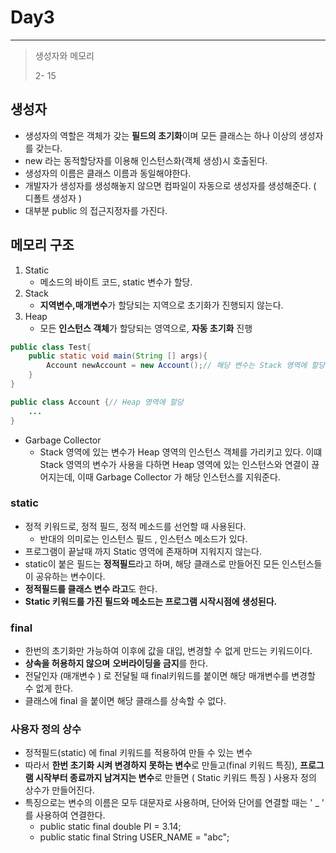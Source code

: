 # Day3 

---

> 생성자와 메모리 
>
> 2- 15

## 생성자

- 생성자의 역할은 객체가 갖는 **필드의 초기화**이며 모든 클래스는 하나 이상의 생성자를 갖는다. 
- new 라는 동적할당자를 이용해 인스턴스화(객체 생성)시 호출된다. 
- 생성자의 이름은 클래스 이름과 동일해야한다. 
- 개발자가 생성자를 생성해놓지 않으면 컴파일이 자동으로 생성자를 생성해준다.  ( 디폴트 생성자 )
- 대부분 public 의 접근지정자를 가진다. 

## 메모리 구조

1. Static
   - 메소드의 바이트 코드, static 변수가 할당. 
2. Stack
   - **지역변수,매개변수**가 할당되는 지역으로 초기화가 진행되지 않는다. 
3. Heap
   - 모든 **인스턴스 객체**가 할당되는 영역으로, **자동 초기화** 진행 

```java
public class Test{
    public static void main(String [] args){
        Account newAccount = new Account();// 해당 변수는 Stack 영역에 할당 
    }
}

public class Account {// Heap 영역에 할당
    ...
}
```

- Garbage Collector 
  - Stack 영역에 있는 변수가 Heap 영역의 인스턴스 객체를 가리키고 있다. 이떄 Stack 영역의 변수가 사용을 다하면 Heap 영역에 있는 인스턴스와 연결이 끊어지는데, 이때 Garbage Collector 가 해당 인스턴스를 지워준다. 

### static

- 정적 키워드로, 정적 필드, 정적 메소드를 선언할 때 사용된다. 
  - 반대의 의미로는 인스턴스 필드 , 인스턴스 메소드가 있다. 
- 프로그램이 끝날때 까지 Static 영역에 존재하며 지워지지 않는다.
- static이 붙은 필드는 **정적필드**라고 하며, 해당 클래스로 만들어진 모든 인스턴스들이 공유하는 변수이다. 
- **정적필드를 클래스 변수 라고**도 한다. 
- **Static 키워드를 가진 필드와 메소드는  프로그램 시작시점에 생성된다.** 

### final 

- 한번의 초기화만 가능하여 이후에 값을 대입, 변경할 수 없게 만드는 키워드이다.
- **상속을 허용하지 않으며** **오버라이딩을 금지**를 한다. 
- 전달인자 (매개변수 ) 로 전달될 때 final키워드를 붙이면 해당 매개변수를 변경할 수 없게 한다. 
- 클래스에 final 을 붙이면 해당 클래스를 상속할 수 없다. 

### 사용자 정의 상수 

- 정적필드(static) 에 final 키워드를 적용하여 만들 수 있는 변수 
- 따라서 **한번 초기화 시켜 변경하지 못하는 변수**로 만들고(final 키워드 특징), **프로그램 시작부터 종료까지 남겨지는 변수**로 만들면 ( Static 키워드 특징 ) 사용자 정의 상수가 만들어진다. 
- 특징으로는 변수의 이름은 모두 대문자로 사용하며, 단어와 단어를 연결할 때는 ' _ ' 를 사용하여 연결한다. 
  - public static final double PI = 3.14;
  - public static final String USER_NAME = "abc";